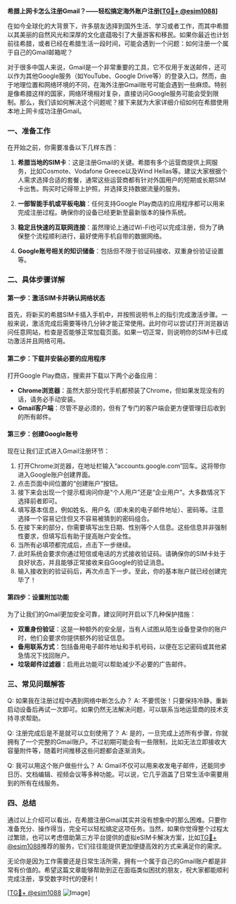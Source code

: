 **希腊上网卡怎么注册Gmail？——轻松搞定海外账户注册[[TG💪+ @esim1088](https://t.me/s/esim1088)]**

在如今全球化的大背景下，许多朋友选择到国外生活、学习或者工作，而其中希腊以其美丽的自然风光和深厚的文化底蕴吸引了大量游客和移民。如果你最近也计划前往希腊，或者已经在希腊生活一段时间，可能会遇到一个问题：如何注册一个属于自己的Gmail邮箱呢？

对于很多中国人来说，Gmail是一个非常重要的工具，它不仅用于发送邮件，还可以作为其他Google服务（如YouTube、Google Drive等）的登录入口。然而，由于地理位置和网络环境的不同，在海外注册Gmail账号可能会遇到一些麻烦。特别是像希腊这样的国家，网络环境相对复杂，直接访问Google服务可能会受到限制。那么，我们该如何解决这个问题呢？接下来就为大家详细介绍如何在希腊使用本地上网卡成功注册Gmail。

### 一、准备工作

在开始之前，你需要准备以下几样东西：

1. **希腊当地的SIM卡**：这是注册Gmail的关键。希腊有多个运营商提供上网服务，比如Cosmote、Vodafone Greece以及Wind Hellas等。建议大家根据个人需求选择合适的套餐，通常这些运营商都有针对外国用户的短期或长期SIM卡出售。购买时记得带上护照，并选择支持数据流量的服务。

2. **一部智能手机或平板电脑**：任何支持Google Play商店的应用程序都可以用来完成注册过程。确保你的设备已经更新至最新版本的操作系统。

3. **稳定且快速的互联网连接**：虽然理论上通过Wi-Fi也可以完成注册，但为了确保整个流程顺利进行，最好使用手机自带的数据网络。

4. **Google账号相关的知识储备**：包括但不限于验证码接收、双重身份验证设置等。

### 二、具体步骤详解

#### 第一步：激活SIM卡并确认网络状态
首先，将新买的希腊SIM卡插入手机中，并按照说明书上的指引完成激活步骤。一般来说，激活完成后需要等待几分钟才能正常使用。此时你可以尝试打开浏览器访问任意网站，检查是否能够正常加载页面。如果一切正常，则说明你的SIM卡已成功激活并且网络可用。

#### 第二步：下载并安装必要的应用程序
打开Google Play商店，搜索并下载以下两个必备应用：
- **Chrome浏览器**：虽然大部分现代手机都预装了Chrome，但如果发现没有的话，请务必手动安装。
- **Gmail客户端**：尽管不是必须的，但有了专门的客户端会更方便管理日后收到的所有邮件。

#### 第三步：创建Google账号
现在让我们正式进入Gmail注册环节：
1. 打开Chrome浏览器，在地址栏输入“accounts.google.com”回车。这将带你进入Google账户创建界面。
2. 点击页面中间位置的“创建账户”按钮。
3. 接下来会出现一个提示框询问你是“个人用户”还是“企业用户”。大多数情况下选择前者即可。
4. 填写基本信息，例如姓名、用户名（即未来的电子邮件地址）、密码等。注意选择一个容易记住但又不容易被猜到的密码组合。
5. 在接下来的部分，你需要填写出生日期、性别等个人信息。这些信息并非强制性要求，但填写后有助于提高账户安全性。
6. 当所有必填项都完成后，点击下一步继续。
7. 此时系统会要求你通过短信或电话的方式接收验证码。请确保你的SIM卡处于良好状态，并且能够正常接收来自Google的验证消息。
8. 输入接收到的验证码后，再次点击下一步。至此，你的基本账户就已经创建完毕了！

#### 第四步：设置附加功能
为了让我们的Gmail更加安全可靠，建议同时开启以下几种保护措施：
- **双重身份验证**：这是一种额外的安全层，当有人试图从陌生设备登录你的账户时，他们会要求你提供额外的验证信息。
- **备用联系方式**：包括备用电子邮件地址和手机号码，以便在忘记密码或其他紧急情况下找回账户。
- **垃圾邮件过滤器**：启用此功能可以帮助减少不必要的广告邮件。

### 三、常见问题解答

Q: 如果我在注册过程中遇到网络中断怎么办？
A: 不要慌张！只要保持冷静，重新启动设备后再试一次即可。如果仍然无法解决问题，可以联系当地运营商的技术支持寻求帮助。

Q: 注册完成后是不是就可以立刻使用了？
A: 是的，一旦完成上述所有步骤，你就拥有了一个完整的Gmail账户。不过初期可能会有一些限制，比如无法立即接收大容量附件等，随着时间推移这些问题都会逐渐消失。

Q: 我可以用这个账户做些什么？
A: Gmail不仅可以用来收发电子邮件，还能同步日历、文档编辑、视频会议等多种功能。可以说，它几乎涵盖了日常生活中需要用到的所有在线服务。

### 四、总结

通过以上介绍可以看出，在希腊注册Gmail其实并没有想象中的那么困难。只要你准备充分、操作得当，完全可以轻松搞定这项任务。当然，如果你觉得整个过程太过繁琐，也可以考虑借助第三方平台提供的虚拟eSIM卡解决方案，比如[TG💪+ @esim1088](https://t.me/s/esim1088)推荐的服务，它们往往能提供更加便捷高效的方式来满足你的需求。

无论你是因为工作需要还是日常生活所需，拥有一个属于自己的Gmail账户都是非常有价值的。希望这篇文章能够帮助到正在面临类似困扰的朋友，祝大家都能顺利完成注册，享受数字时代的便利！

[[TG💪+ @esim1088](https://t.me/s/esim1088) ![Image](https://i.postimg.cc/4NQfJmqS/Snipaste-2025-05-13-00-14-12.png)]